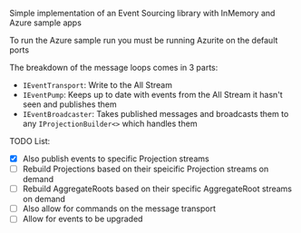 Simple implementation of an Event Sourcing library with InMemory and Azure sample apps

To run the Azure sample run you must be running Azurite on the default ports

The breakdown of the message loops comes in 3 parts:
- `IEventTransport`: Write to the All Stream
- `IEventPump`: Keeps up to date with events from the All Stream it hasn't seen and publishes them
- `IEventBroadcaster`: Takes published messages and broadcasts them to any `IProjectionBuilder<>` which handles them

TODO List:
- [x] Also publish events to specific Projection streams
- [ ] Rebuild Projections based on their speicific Projection streams on demand
- [ ] Rebuild AggregateRoots based on their specific AggregateRoot streams on demand
- [ ] Also allow for commands on the message transport
- [ ] Allow for events to be upgraded
